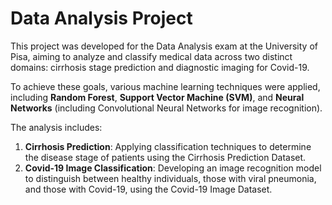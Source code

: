 # Data Analysis Project

This project was developed for the Data Analysis exam at the University of Pisa, aiming to analyze and classify medical data across two distinct domains: cirrhosis stage prediction and diagnostic imaging for Covid-19.

To achieve these goals, various machine learning techniques were applied, including **Random Forest**, **Support Vector Machine (SVM)**, and **Neural Networks** (including Convolutional Neural Networks for image recognition).

The analysis includes:
1. **Cirrhosis Prediction**: Applying classification techniques to determine the disease stage of patients using the Cirrhosis Prediction Dataset.
2. **Covid-19 Image Classification**: Developing an image recognition model to distinguish between healthy individuals, those with viral pneumonia, and those with Covid-19, using the Covid-19 Image Dataset.
